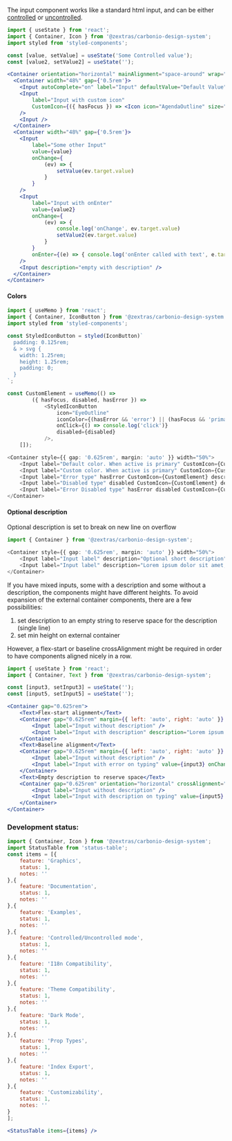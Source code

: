 <!--
SPDX-FileCopyrightText: 2021 Zextras <https://www.zextras.com>

SPDX-License-Identifier: AGPL-3.0-only
-->

The input component works like a standard html input, and can be either [controlled](https://reactjs.org/docs/forms.html#controlled-components) or [uncontrolled](https://reactjs.org/docs/uncontrolled-components.html).
```jsx
import { useState } from 'react';
import { Container, Icon } from '@zextras/carbonio-design-system';
import styled from 'styled-components';

const [value, setValue] = useState('Some Controlled value');
const [value2, setValue2] = useState('');

<Container orientation="horizontal" mainAlignment="space-around" wrap="wrap" style={{ margin: 'auto' }} crossAlignment="flex-start" gap={'0.5rem'}>
  <Container width="48%" gap={'0.5rem'}>
    <Input autoComplete="on" label="Input" defaultValue="Default Value" />
    <Input 
        label="Input with custom icon"
        CustomIcon={({ hasFocus }) => <Icon icon="AgendaOutline" size="large" color={hasFocus ? 'primary' : 'text'} />}
    />
    <Input />
  </Container>
  <Container width="48%" gap={'0.5rem'}>
    <Input
        label="Some other Input"
        value={value}
        onChange={
            (ev) => {
                setValue(ev.target.value)
            }
        }
    />
    <Input
        label="Input with onEnter"
        value={value2}
        onChange={
            (ev) => {
                console.log('onChange', ev.target.value)
                setValue2(ev.target.value)
            }
        }
        onEnter={(e) => { console.log('onEnter called with text', e.target.value) }}
    />
    <Input description="empty with description" />
  </Container>
</Container>
```

#### Colors

```typescript jsx
import { useMemo } from 'react';
import { Container, IconButton } from '@zextras/carbonio-design-system';
import styled from 'styled-components';

const StyledIconButton = styled(IconButton)`
  padding: 0.125rem;
  & > svg {
    width: 1.25rem;
    height: 1.25rem;
    padding: 0;
  }
`;

const CustomElement = useMemo(() =>
		({ hasFocus, disabled, hasError }) =>
			<StyledIconButton
				icon="EyeOutline"
				iconColor={(hasError && 'error') || (hasFocus && 'primary') || 'text'}
                onClick={() => console.log('click')}
                disabled={disabled}
			/>,
	[]);

<Container style={{ gap: '0.625rem', margin: 'auto' }} width="50%">
	<Input label="Default color. When active is primary" CustomIcon={CustomElement} description="Optional description" />
	<Input label="Custom color. When active is primary" CustomIcon={CustomElement} description="Optional description" />
	<Input label="Error type" hasError CustomIcon={CustomElement} description="Optional description" />
	<Input label="Disabled type" disabled CustomIcon={CustomElement} description="Optional description" />
	<Input label="Error Disabled type" hasError disabled CustomIcon={CustomElement} description="Optional description" />
</Container>
```

#### Optional description
Optional description is set to break on new line on overflow
```typescript jsx
import { Container } from '@zextras/carbonio-design-system';

<Container style={{ gap: '0.625rem', margin: 'auto' }} width="50%">
	<Input label="Input label" description="Optional short description" />
	<Input label="Input label" description="Lorem ipsum dolor sit amet, consectetur adipiscing elit. Maecenas in tortor maximus, iaculis sem eget, scelerisque libero. Quisque fermentum massa odio, ut feugiat ipsum laoreet in. Phasellus aliquet leo et bibendum ultrices. Etiam eget iaculis odio. Nunc ut mi dignissim, sagittis purus vitae, tempor massa." />
</Container>
```

If you have mixed inputs, some with a description and some without a description, the components might have different heights.
To avoid expansion of the external container components, there are a few possibilities:
1. set description to an empty string to reserve space for the description (single line)
2. set min height on external container

However, a flex-start or baseline crossAlignment might be required in order to have components aligned nicely in a row.
```jsx
import { useState } from 'react';
import { Container, Text } from '@zextras/carbonio-design-system';

const [input3, setInput3] = useState('');
const [input5, setInput5] = useState('');

<Container gap="0.625rem">
    <Text>Flex-start alignment</Text>
    <Container gap="0.625rem" margin={{ left: 'auto', right: 'auto' }} orientation="horizontal" crossAlignment="flex-start">
        <Input label="Input without description" />
        <Input label="Input with description" description="Lorem ipsum dolor sit amet, consectetur adipiscing elit" />
    </Container>
    <Text>Baseline alignment</Text>
    <Container gap="0.625rem" margin={{ left: 'auto', right: 'auto' }} orientation="horizontal" crossAlignment="baseline" minHeight="4.5rem">
        <Input label="Input without description" />
        <Input label="Input with error on typing" value={input3} onChange={(e) => setInput3(e.currentTarget.value)} hasError={input3} description={input3 ? 'Dynamic error message' : undefined} />
    </Container>
    <Text>Empty description to reserve space</Text>
	<Container gap="0.625rem" orientation="horizontal" crossAlignment="flex-start">
		<Input label="Input without description" />
        <Input label="Input with description on typing" value={input5} onChange={(e) => setInput5(e.currentTarget.value)} description={input5 ? 'Dynamic description' : ''} />
	</Container>
</Container>
```



### Development status:
```jsx noEditor
import { Container, Icon } from '@zextras/carbonio-design-system';
import StatusTable from 'status-table';
const items = [{
    feature: 'Graphics',
    status: 1,
    notes: ''
},{
    feature: 'Documentation',
    status: 1,
    notes: ''
},{
    feature: 'Examples',
    status: 1,
    notes: ''
},{
    feature: 'Controlled/Uncontrolled mode',
    status: 1,
    notes: ''
},{
    feature: 'I18n Compatibility',
    status: 1,
    notes: ''
},{
    feature: 'Theme Compatibility',
    status: 1,
    notes: ''
},{
    feature: 'Dark Mode',
    status: 1,
    notes: ''
},{
    feature: 'Prop Types',
    status: 1,
    notes: ''
},{
    feature: 'Index Export',
    status: 1,
    notes: ''
},{
    feature: 'Customizability',
    status: 1,
    notes: ''
}
];

<StatusTable items={items} />

```
